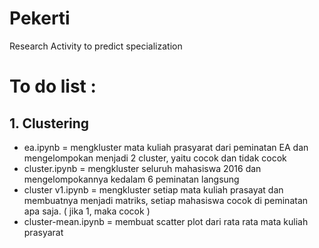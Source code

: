 # Pekerti
Research Activity to predict specialization

# To do list :
## 1. Clustering
- ea.ipynb = mengkluster mata kuliah prasyarat dari peminatan EA dan mengelompokan menjadi 2 cluster, yaitu cocok dan tidak cocok
- cluster.ipynb = mengkluster seluruh mahasiswa 2016 dan mengelompokannya kedalam 6 peminatan langsung
- cluster v1.ipynb = mengkluster setiap mata kuliah prasayat dan membuatnya menjadi matriks, setiap mahasiswa cocok di peminatan apa saja. ( jika 1, maka cocok )
- cluster-mean.ipynb = membuat scatter plot dari rata rata mata kuliah prasyarat
